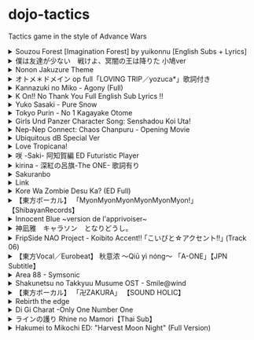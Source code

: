 # dojo-tactics
Tactics game in the style of Advance Wars

<details>
  <summary>Souzou Forest [Imagination Forest] by yuikonnu [English Subs + Lyrics]</summary>
  <a href="http://www.youtube.com/watch?feature=player_embedded&v=464GdAc1vmc" 
  target="_blank"><img src="http://img.youtube.com/vi/464GdAc1vmc/0.jpg" 
  alt="Souzou Forest [Imagination Forest] by yuikonnu [English Subs + Lyrics]" width="240" height="180" border="10" /></a>
</details>

<details>
  <summary>僕は友達が少ない　戦けよ、冥闇の王は降りた 小鳩ver</summary>
  <a href="http://www.youtube.com/watch?feature=player_embedded&v=7hSAC5PlJUc" 
  target="_blank"><img src="http://img.youtube.com/vi/7hSAC5PlJUc/0.jpg" 
  alt="僕は友達が少ない　戦けよ、冥闇の王は降りた 小鳩ver" width="240" height="180" border="10" /></a>
</details>

<details>
  <summary>Nonon Jakuzure Theme</summary>
  <a href="http://www.youtube.com/watch?feature=player_embedded&v=gDvq9USBbUA" 
  target="_blank"><img src="http://img.youtube.com/vi/gDvq9USBbUA/0.jpg" 
  alt="Nonon Jakuzure Theme" width="240" height="180" border="10" /></a>
</details>

<details>
  <summary>オトメ＊ドメイン op full「LOVING TRIP／yozuca*」歌詞付き</summary>
  <a href="http://www.youtube.com/watch?feature=player_embedded&v=ZQJv5vt4-Mw" 
  target="_blank"><img src="http://img.youtube.com/vi/ZQJv5vt4-Mw/0.jpg" 
  alt="オトメ＊ドメイン op full「LOVING TRIP／yozuca*」歌詞付き" width="240" height="180" border="10" /></a>
</details>

<details>
  <summary>Kannazuki no Miko - Agony (Full)</summary>
  <a href="http://www.youtube.com/watch?feature=player_embedded&v=ujnZMSrCZT8" 
  target="_blank"><img src="http://img.youtube.com/vi/ujnZMSrCZT8/0.jpg" 
  alt="Kannazuki no Miko - Agony (Full)" width="240" height="180" border="10" /></a>
</details>

<details>
  <summary>K On!! No Thank You Full English Sub Lyrics !!</summary>
  <a href="http://www.youtube.com/watch?feature=player_embedded&v=U06rb6x6Mi0" 
  target="_blank"><img src="http://img.youtube.com/vi/U06rb6x6Mi0/0.jpg" 
  alt="K On!! No Thank You Full English Sub Lyrics !!" width="240" height="180" border="10" /></a>
</details>

<details>
  <summary>Yuko Sasaki - Pure Snow</summary>
  <a href="http://www.youtube.com/watch?feature=player_embedded&v=K4fwo7w4AoM" 
  target="_blank"><img src="http://img.youtube.com/vi/K4fwo7w4AoM/0.jpg" 
  alt="Yuko Sasaki - Pure Snow" width="240" height="180" border="10" /></a>
</details>

<details>
  <summary>Tokyo Purin - No 1 Kagayake Otome</summary>
  <a href="http://www.youtube.com/watch?feature=player_embedded&v=ZFRJMemEs30" 
  target="_blank"><img src="http://img.youtube.com/vi/ZFRJMemEs30/0.jpg" 
  alt="Tokyo Purin - No 1 Kagayake Otome" width="240" height="180" border="10" /></a>
</details>

<details>
  <summary>Girls Und Panzer Character Song: Senshadou Koi Uta!</summary>
  <a href="http://www.youtube.com/watch?feature=player_embedded&v=w3TMUxz3aEQ" 
  target="_blank"><img src="http://img.youtube.com/vi/w3TMUxz3aEQ/0.jpg" 
  alt="Girls Und Panzer Character Song: Senshadou Koi Uta!" width="240" height="180" border="10" /></a>
</details>

<details>
  <summary>Nep-Nep Connect: Chaos Chanpuru - Opening Movie</summary>
  <a href="http://www.youtube.com/watch?feature=player_embedded&v=W9kVf43Ye_s" 
  target="_blank"><img src="http://img.youtube.com/vi/W9kVf43Ye_s/0.jpg" 
  alt="Nep-Nep Connect: Chaos Chanpuru - Opening Movie" width="240" height="180" border="10" /></a>
</details>

<details>
  <summary>Ubiquitous dB Special Ver</summary>
  <a href="http://www.youtube.com/watch?feature=player_embedded&v=8JEtkhaICXU" 
  target="_blank"><img src="http://img.youtube.com/vi/8JEtkhaICXU/0.jpg" 
  alt="Ubiquitous dB Special Ver" width="240" height="180" border="10" /></a>
</details>

<details>
  <summary>Love Tropicana!</summary>
  <a href="http://www.youtube.com/watch?feature=player_embedded&v=03rS2MigFYY" 
  target="_blank"><img src="http://img.youtube.com/vi/03rS2MigFYY/0.jpg" 
  alt="Love Tropicana!" width="240" height="180" border="10" /></a>
</details>

<details>
  <summary>咲 -Saki- 阿知賀編 ED Futuristic Player</summary>
  <a href="http://www.youtube.com/watch?feature=player_embedded&v=60JHa4lKFyI" 
  target="_blank"><img src="http://img.youtube.com/vi/60JHa4lKFyI/0.jpg" 
  alt="咲 -Saki- 阿知賀編 ED Futuristic Player" width="240" height="180" border="10" /></a>
</details>

<details>
  <summary>kirina - 深紅の呂旗-The ONE- 歌詞有り</summary>
  <a href="http://www.youtube.com/watch?feature=player_embedded&v=cXzvAuo6tLM" 
  target="_blank"><img src="http://img.youtube.com/vi/cXzvAuo6tLM/0.jpg" 
  alt="kirina - 深紅の呂旗-The ONE- 歌詞有り" width="240" height="180" border="10" /></a>
</details>

<details>
  <summary>Sakuranbo</summary>
  <a href="http://www.youtube.com/watch?feature=player_embedded&v=afWTH9rv6zs" 
  target="_blank"><img src="http://img.youtube.com/vi/afWTH9rv6zs/0.jpg" 
  alt="Sakuranbo" width="240" height="180" border="10" /></a>
</details>

<details>
  <summary>Link</summary>
  <a href="http://www.youtube.com/watch?feature=player_embedded&v=DM8jPqfriHw" 
  target="_blank"><img src="http://img.youtube.com/vi/DM8jPqfriHw/0.jpg" 
  alt="Link" width="240" height="180" border="10" /></a>
</details>

<details>
  <summary>Kore Wa Zombie Desu Ka? (ED Full)</summary>
  <a href="http://www.youtube.com/watch?feature=player_embedded&v=DyYZZZzpyqo" 
  target="_blank"><img src="http://img.youtube.com/vi/DyYZZZzpyqo/0.jpg" 
  alt="Kore Wa Zombie Desu Ka? (ED Full)" width="240" height="180" border="10" /></a>
</details>

<details>
  <summary>【東方ボーカル】 「MyonMyonMyonMyonMyonMyon!」 【ShibayanRecords】</summary>
  <a href="http://www.youtube.com/watch?feature=player_embedded&v=2de2MHIzNbg" 
  target="_blank"><img src="http://img.youtube.com/vi/2de2MHIzNbg/0.jpg" 
  alt="【東方ボーカル】 「MyonMyonMyonMyonMyonMyon!」 【ShibayanRecords】" width="240" height="180" border="10" /></a>
</details>

<details>
  <summary>Innocent Blue ~version de l'apprivoiser~</summary>
  <a href="http://www.youtube.com/watch?feature=player_embedded&v=aqRjr2EXPoM" 
  target="_blank"><img src="http://img.youtube.com/vi/aqRjr2EXPoM/0.jpg" 
  alt="Innocent Blue ~version de l'apprivoiser~" width="240" height="180" border="10" /></a>
</details>

<details>
  <summary>神凪雅　キャラソン　となりどうし。</summary>
  <a href="http://www.youtube.com/watch?feature=player_embedded&v=TThNyKusPNc" 
  target="_blank"><img src="http://img.youtube.com/vi/TThNyKusPNc/0.jpg" 
  alt="神凪雅　キャラソン　となりどうし。" width="240" height="180" border="10" /></a>
</details>

<details>
  <summary>FripSide NAO Project - Koibito Accent!! ｢こいびと☆アクセント!!｣ (Track 06)</summary>
  <a href="http://www.youtube.com/watch?feature=player_embedded&v=rHsedChZPeo" 
  target="_blank"><img src="http://img.youtube.com/vi/rHsedChZPeo/0.jpg" 
  alt="FripSide NAO Project - Koibito Accent!! ｢こいびと☆アクセント!!｣ (Track 06)" width="240" height="180" border="10" /></a>
</details>

<details>
  <summary>【東方Vocal／Eurobeat】 秋意浓 〜Qiū yì nóng〜 「A-ONE」【JPN Subtitle】</summary>
  <a href="http://www.youtube.com/watch?feature=player_embedded&v=C-iSc7RxSRk" 
  target="_blank"><img src="http://img.youtube.com/vi/C-iSc7RxSRk/0.jpg" 
  alt="【東方Vocal／Eurobeat】 秋意浓 〜Qiū yì nóng〜 「A-ONE」【JPN Subtitle】" width="240" height="180" border="10" /></a>
</details>

<details>
  <summary>Area 88 - Symsonic</summary>
  <a href="http://www.youtube.com/watch?feature=player_embedded&v=OvVsBET6T-0" 
  target="_blank"><img src="http://img.youtube.com/vi/OvVsBET6T-0/0.jpg" 
  alt="Area 88 - Symsonic" width="240" height="180" border="10" /></a>
</details>

<details>
  <summary>Shakunetsu no Takkyuu Musume OST - Smile@wind</summary>
  <a href="http://www.youtube.com/watch?feature=player_embedded&v=ITtIBqWuBI0" 
  target="_blank"><img src="http://img.youtube.com/vi/ITtIBqWuBI0/0.jpg" 
  alt="Shakunetsu no Takkyuu Musume OST - Smile@wind" width="240" height="180" border="10" /></a>
</details>

<details>
  <summary>【東方ボーカル】 「卍ZAKURA」 【SOUND HOLIC】</summary>
  <a href="http://www.youtube.com/watch?feature=player_embedded&v=N-bnqt4WHHs" 
  target="_blank"><img src="http://img.youtube.com/vi/N-bnqt4WHHs/0.jpg" 
  alt="【東方ボーカル】 「卍ZAKURA」 【SOUND HOLIC】" width="240" height="180" border="10" /></a>
</details>

<details>
  <summary>Rebirth the edge</summary>
  <a href="http://www.youtube.com/watch?feature=player_embedded&v=tj_2y22KB44" 
  target="_blank"><img src="http://img.youtube.com/vi/tj_2y22KB44/0.jpg" 
  alt="Rebirth the edge" width="240" height="180" border="10" /></a>
</details>

<details>
  <summary>Di Gi Charat -Only One Number One</summary>
  <a href="http://www.youtube.com/watch?feature=player_embedded&v=9LIUCDsNSkE" 
  target="_blank"><img src="http://img.youtube.com/vi/9LIUCDsNSkE/0.jpg" 
  alt="Di Gi Charat -Only One Number One" width="240" height="180" border="10" /></a>
</details>

<details>
  <summary>ラインの護り Rhine no Mamori【Thai Sub】</summary>
  <a href="http://www.youtube.com/watch?feature=player_embedded&v=GqMi6cPQKog" 
  target="_blank"><img src="http://img.youtube.com/vi/GqMi6cPQKog/0.jpg" 
  alt="ラインの護り Rhine no Mamori【Thai Sub】" width="240" height="180" border="10" /></a>
</details>

<details>
  <summary>Hakumei to Mikochi ED: "Harvest Moon Night" (Full Version)</summary>
  <a href="http://www.youtube.com/watch?feature=player_embedded&v=XboWW0eNZ4s" 
  target="_blank"><img src="http://img.youtube.com/vi/XboWW0eNZ4s/0.jpg" 
  alt="Hakumei to Mikochi ED: "Harvest Moon Night" (Full Version)" width="240" height="180" border="10" /></a>
</details>
